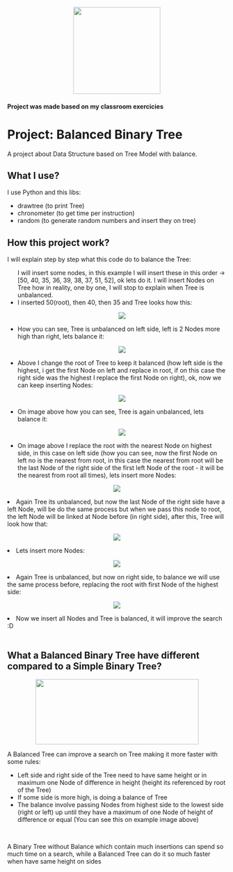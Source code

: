 <p align="center">
  <img width="200" height="200" style="align=center;" src="https://miro.medium.com/max/2400/1*TiJl4Rh47os3hVGoWMwhJQ.gif">
</p>

#### Project was made based on my classroom exercicies

<h1 style"align-text=center;"> Project: Balanced Binary Tree </h1>
 A project about Data Structure based on Tree Model with balance.

## What I use?

I use Python and this libs:
    <ul>
      <li> drawtree (to print Tree) </li>
      <li> chronometer (to get time per instruction) </li>
      <li> random (to generate random numbers and insert they on tree) </li>
    </ul>

## How this project work?

I will explain step by step what this code do to balance the Tree:
  <ul>
    I will insert some nodes, in this example I will insert these in this order -> [50, 40, 35, 36, 39, 38, 37, 51, 52], ok lets do it.
    I will insert Nodes on Tree how in reality, one by one, I will stop to explain when Tree is unbalanced.
    <br>
	<li> I inserted 50(root), then 40, then 35 and Tree looks how this: </li>
	<p align="center">
	<img src="https://i.ibb.co/WVXp9zR/Balanced-Tree-Step-01.png" border="0">
	</p>
	<li> How you can see, Tree is unbalanced on left side, left is 2 Nodes more high than right, lets balance it:</li>
	<p align="center">
	<img src="https://i.ibb.co/DgXvWZZ/Balanced-Tree-Step-02-1.png" border="0">
	</p>
	<li> Above I change the root of Tree to keep it balanced (how left side is the highest, i get the first Node on left and replace in root, if on this case the right side was the highest I replace the first Node on right), ok, now we can keep inserting Nodes:</li>
	<p align="center">
	<img src="https://i.ibb.co/SVkW3V3/Balanced-Tree-Step-03.png" border="0">
	</p>
	<li>On image above how you can see, Tree is again unbalanced, lets balance it:</li>
	<p align="center">
	<img src="https://i.ibb.co/Jms4BkY/Balanced-Tree-Step-04-1.png" border="0">
	</p>
	<li>On image above I replace the root with the nearest Node on highest side, in this case on left side (how you can see, now the first Node on left no is the nearest from root, in this case the nearest from root will be the last Node of the right side of the first left Node of the root  - it will be the nearest from root all times), lets insert more Nodes:</li>
  </ul>
	<p align="center">
	<img src="https://i.ibb.co/mNNqxZW/Balanced-Tree-Step-05.png" border="0">
	</p>
	<li>Again Tree its unbalanced, but now the last Node of the right side have a left Node, will be do the same process but when we pass this node to root, the left Node will be linked at Node before (in right side), after this, Tree will look how that:</li>
	<p align="center">
	<img src="https://i.ibb.co/2cGL7fL/Balanced-Tree-Step-06.png" border="0">
	</p>
	<li>Lets insert more Nodes:</li>
	<p align="center">
	<img src="https://i.ibb.co/XCy1cyH/Balanced-Tree-Step-07.png" border="0">
	</p>
	<li>Again Tree is unbalanced, but now on right side, to balance we will use the same process before, replacing the root with first Node of the highest side:</li>
	<p align="center">
	<img src="https://i.ibb.co/nRtvjJ1/Balanced-Tree-Step-08.png" border="0">
	</p>
	<li>Now we insert all Nodes and Tree is balanced, it will improve the search :D</li>
  </ul>
<br>

## What a Balanced Binary Tree have different compared to a Simple Binary Tree?

<p align="center">
<img width="375" height="150" style="align=center;" src="https://www.tutorialspoint.com/data_structures_algorithms/images/unbalanced_avl_trees.jpg">
</p>

<p align="left">
  A Balanced Tree can improve a search on Tree making it more faster with some rules:
    <ul>
      <li> Left side and right side of the Tree need to have same height or in maximum one Node of difference in height (height its referenced by root of the Tree)</li>
      <li> If some side is more high, is doing a balance of Tree </li>
      <li> The balance involve passing Nodes from highest side to the lowest side (right or left) up until they have a maximum of one Node of height of difference or equal (You can see this on example image above)</li>
    </ul>
</p>
<br>
<p align="left">
  A Binary Tree without Balance which contain much insertions can spend so much time on a search, while a Balanced Tree can do it so much faster when have same height on sides
</p>
